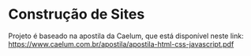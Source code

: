 # Construção de Sites


Projeto é baseado na apostila da Caelum, que está disponível neste link: https://www.caelum.com.br/apostila/apostila-html-css-javascript.pdf
